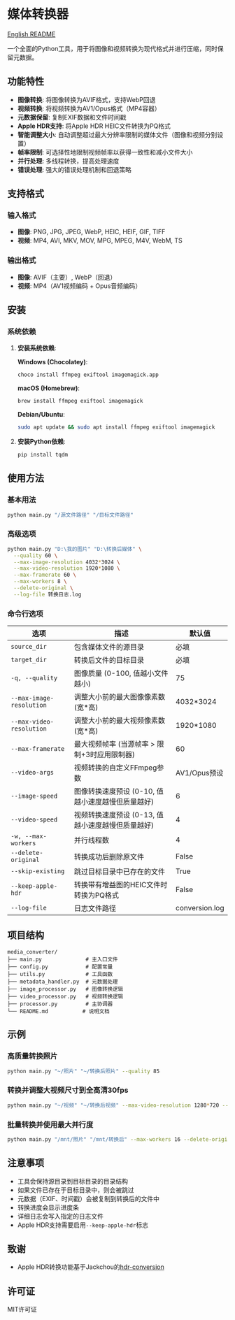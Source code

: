 # 媒体转换器

[English README](README.md)

一个全面的Python工具，用于将图像和视频转换为现代格式并进行压缩，同时保留元数据。

## 功能特性

- **图像转换**: 将图像转换为AVIF格式，支持WebP回退
- **视频转换**: 将视频转换为AV1/Opus格式（MP4容器）
- **元数据保留**: 复制EXIF数据和文件时间戳
- **Apple HDR支持**: 将Apple HDR HEIC文件转换为PQ格式
- **智能调整大小**: 自动调整超过最大分辨率限制的媒体文件（图像和视频分别设置）
- **帧率限制**: 可选择性地限制视频帧率以获得一致性和减小文件大小
- **并行处理**: 多线程转换，提高处理速度
- **错误处理**: 强大的错误处理机制和回退策略

## 支持格式

### 输入格式
- **图像**: PNG, JPG, JPEG, WebP, HEIC, HEIF, GIF, TIFF
- **视频**: MP4, AVI, MKV, MOV, MPG, MPEG, M4V, WebM, TS

### 输出格式
- **图像**: AVIF（主要）, WebP（回退）
- **视频**: MP4（AV1视频编码 + Opus音频编码）

## 安装

### 系统依赖

1. **安装系统依赖**:
   
   **Windows (Chocolatey)**:
   ```bash
   choco install ffmpeg exiftool imagemagick.app
   ```
   
   **macOS (Homebrew)**:
   ```bash
   brew install ffmpeg exiftool imagemagick
   ```
   
   **Debian/Ubuntu**:
   ```bash
   sudo apt update && sudo apt install ffmpeg exiftool imagemagick
   ```

2. **安装Python依赖**:
   ```bash
   pip install tqdm
   ```

## 使用方法

### 基本用法
```bash
python main.py "/源文件路径" "/目标文件路径"
```

### 高级选项
```bash
python main.py "D:\我的图片" "D:\转换后媒体" \
  --quality 60 \
  --max-image-resolution 4032*3024 \
  --max-video-resolution 1920*1080 \
  --max-framerate 60 \
  --max-workers 8 \
  --delete-original \
  --log-file 转换日志.log
```

### 命令行选项

| 选项 | 描述 | 默认值 |
|------|------|--------|
| `source_dir` | 包含媒体文件的源目录 | 必填 |
| `target_dir` | 转换后文件的目标目录 | 必填 |
| `-q, --quality` | 图像质量 (0-100, 值越小文件越小) | 75 |
| `--max-image-resolution` | 调整大小前的最大图像像素数 (宽*高) | 4032*3024 |
| `--max-video-resolution` | 调整大小前的最大视频像素数 (宽*高) | 1920*1080 |
| `--max-framerate`| 最大视频帧率 (当源帧率 > 限制+3时应用限制器) | 60 |
| `--video-args` | 视频转换的自定义FFmpeg参数 | AV1/Opus预设 |
| `--image-speed` | 图像转换速度预设 (0-10, 值越小速度越慢但质量越好) | 6 |
| `--video-speed` | 视频转换速度预设 (0-13, 值越小速度越慢但质量越好) | 4 |
| `-w, --max-workers` | 并行线程数 | 4 |
| `--delete-original` | 转换成功后删除原文件 | False |
| `--skip-existing` | 跳过目标目录中已存在的文件 | True |
| `--keep-apple-hdr` | 转换带有增益图的HEIC文件时转换为PQ格式 | False |
| `--log-file` | 日志文件路径 | conversion.log |

## 项目结构

```
media_converter/
├── main.py              # 主入口文件
├── config.py            # 配置常量
├── utils.py             # 工具函数
├── metadata_handler.py  # 元数据处理
├── image_processor.py   # 图像转换逻辑
├── video_processor.py   # 视频转换逻辑
├── processor.py         # 主协调器
└── README.md           # 说明文档
```

## 示例

### 高质量转换照片
```bash
python main.py "~/照片" "~/转换后照片" --quality 85
```

### 转换并调整大视频尺寸到全高清30fps
```bash
python main.py "~/视频" "~/转换后视频" --max-video-resolution 1280*720 --max-framerate 30
```

### 批量转换并使用最大并行度
```bash
python main.py "/mnt/照片" "/mnt/转换后" --max-workers 16 --delete-original
```

## 注意事项

- 工具会保持源目录到目标目录的目录结构
- 如果文件已存在于目标目录中，则会被跳过
- 元数据（EXIF、时间戳）会被复制到转换后的文件中
- 转换进度会显示进度条
- 详细日志会写入指定的日志文件
- Apple HDR支持需要启用`--keep-apple-hdr`标志

## 致谢

- Apple HDR转换功能基于Jackchou的[hdr-conversion](https://github.com/Jackchou00/hdr-conversion)

## 许可证

MIT许可证
